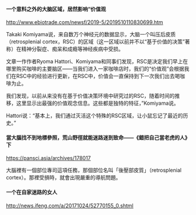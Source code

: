 #### 一个意料之外的大脑区域，居然影响“价值观
http://www.ebiotrade.com/newsf/2019-5/2019510110830699.htm

Takaki Komiyama说，来自数万个神经元的数据显示，大脑一个叫压后皮质（retrosplenial cortex，RSC）的区域（这一区域以前并不以“基于价值的决策”著称）在精神分裂症、痴呆和成瘾等神经疾病中受损。

文章一作作者Ryoma Hattori、Komiyama和同事们发现，RSC是决定我们早上在哪里购买咖啡的主要脑区——当我们进入一家咖啡店时，我们的“价值观”会根据我们在RSC中的经验进行更新，在RSC中，价值会一直保持到下一次我们出去喝咖啡为止。

我们发现，以前从来没有在基于价值决策环境中研究过的RSC，随着时间的推移，这里显示出最强的价值观念信息。这些都是独特的特征，”Komiyama说。

Hattori说：“基本上，我们通过灭活这个特殊的RSC区域，让小鼠忘记了最近的历史。”
#### 當大腦找不到地標參照，荒山野徑就能迷路迷到致命——《錯把自己當老虎的人》下
https://pansci.asia/archives/178017

大腦裡有一個部位專司這項任務，那個部位名叫「後壓部皮質」（retrosplenial cortex）。那裡受損時，就會出現嚴重的導航問題。
#### 一个在自家迷路的女人
http://news.ifeng.com/a/20171024/52770155_0.shtml
